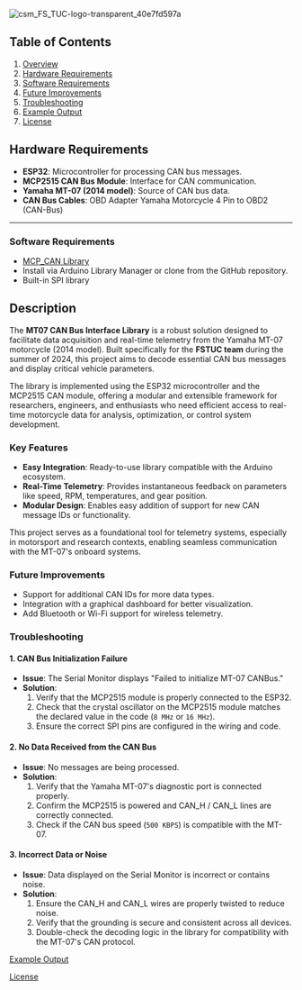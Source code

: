 ![csm_FS_TUC-logo-transparent_40e7fd597a](https://github.com/user-attachments/assets/2219371f-b14c-4e27-865a-f8f728e16e57)

## Table of Contents
1. [Overview](#overview)
2. [Hardware Requirements](#hardware-requirements)
3. [Software Requirements](#software-requirements)
4. [Future Improvements](#future-improvements)
5. [Troubleshooting](#Troubleshooting)
6. [Example Output](examples/output_example.md)
7. [License](License.txt)


## Hardware Requirements

- **ESP32**: Microcontroller for processing CAN bus messages.
- **MCP2515 CAN Bus Module**: Interface for CAN communication.
- **Yamaha MT-07 (2014 model)**: Source of CAN bus data.
- **CAN Bus Cables**: OBD Adapter Yamaha Motorcycle 4 Pin to OBD2 (CAN-Bus)

---
### Software Requirements
- [MCP_CAN Library](https://github.com/coryjfowler/MCP_CAN_lib)
- Install via Arduino Library Manager or clone from the GitHub repository.
- Built-in SPI library

## Description

The **MT07 CAN Bus Interface Library** is a robust solution designed to facilitate data acquisition and real-time telemetry from the Yamaha MT-07 motorcycle (2014 model). Built specifically for the **FSTUC team** during the summer of 2024, this project aims to decode essential CAN bus messages and display critical vehicle parameters.

The library is implemented using the ESP32 microcontroller and the MCP2515 CAN module, offering a modular and extensible framework for researchers, engineers, and enthusiasts who need efficient access to real-time motorcycle data for analysis, optimization, or control system development.

### Key Features

- **Easy Integration**: Ready-to-use library compatible with the Arduino ecosystem.
- **Real-Time Telemetry**: Provides instantaneous feedback on parameters like speed, RPM, temperatures, and gear position.
- **Modular Design**: Enables easy addition of support for new CAN message IDs or functionality.

This project serves as a foundational tool for telemetry systems, especially in motorsport and research contexts, enabling seamless communication with the MT-07's onboard systems.
### Future Improvements
- Support for additional CAN IDs for more data types.
- Integration with a graphical dashboard for better visualization.
- Add Bluetooth or Wi-Fi support for wireless telemetry.

### Troubleshooting

#### 1. CAN Bus Initialization Failure
- **Issue**: The Serial Monitor displays "Failed to initialize MT-07 CANBus."
- **Solution**:
  1. Verify that the MCP2515 module is properly connected to the ESP32.
  2. Check that the crystal oscillator on the MCP2515 module matches the declared value in the code (`8 MHz` or `16 MHz`).
  3. Ensure the correct SPI pins are configured in the wiring and code.

#### 2. No Data Received from the CAN Bus
- **Issue**: No messages are being processed.
- **Solution**:
  1. Verify that the Yamaha MT-07's diagnostic port is connected properly.
  2. Confirm the MCP2515 is powered and CAN_H / CAN_L lines are correctly connected.
  3. Check if the CAN bus speed (`500 KBPS`) is compatible with the MT-07.

#### 3. Incorrect Data or Noise
- **Issue**: Data displayed on the Serial Monitor is incorrect or contains noise.
- **Solution**:
  1. Ensure the CAN_H and CAN_L wires are properly twisted to reduce noise.
  2. Verify that the grounding is secure and consistent across all devices.
  3. Double-check the decoding logic in the library for compatibility with the MT-07's CAN protocol.


[Example Output](examples/output_example.md)

[License](License.txt)

